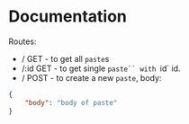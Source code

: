 # Documentation
Routes:
- / GET - to get all `paste`s
- /:id GET - to get single `paste`` with `id` id.
- / POST - to create a new `paste`, body:
```json
{
    "body": "body of paste"
}
```
